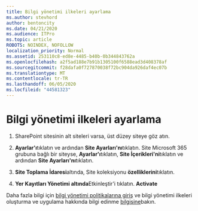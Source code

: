 ```yaml
---
title: Bilgi yönetimi ilkeleri ayarlama
ms.author: stevhord
author: bentoncity
ms.date: 04/21/2020
ms.audience: ITPro
ms.topic: article
ROBOTS: NOINDEX, NOFOLLOW
localization_priority: Normal
ms.assetid: 253110c8-ed8e-4485-b40b-0b344843762a
ms.openlocfilehash: a2f5ad188e7b91b1305100f6588ead3d408378af
ms.sourcegitcommit: f28dafa0f727870038f72bc904da926daf4ec07b
ms.translationtype: MT
ms.contentlocale: tr-TR
ms.lasthandoff: 06/05/2020
ms.locfileid: "44581323"
---
```

# <a name="set-up-information-management-policies"></a>Bilgi yönetimi ilkeleri ayarlama

1. SharePoint sitesinin alt siteleri varsa, üst düzey siteye göz atın.
    
2. **Ayarlar'ı**tıklatın ve ardından **Site Ayarları'nı**tıklatın. Site Microsoft 365 grubuna bağlı bir siteyse, **Ayarlar'ı**tıklatın, **Site İçerikleri'ni**tıklatın ve ardından **Site Ayarları'nı**tıklatın.
    
3. **Site Toplama İdaresi**altında, Site koleksiyonu **özelliklerini**tıklatın.
    
4. **Yer Kayıtları Yönetimi altında**Etkinleştir'i tıklatın. **Activate**
    
Daha fazla bilgi için [bilgi yönetimi politikalarına giriş](https://go.microsoft.com/fwlink/?linkid=404239) ve bilgi yönetimi ilkeleri oluşturma ve uygulama hakkında bilgi edinme [bilgisine](https://go.microsoft.com/fwlink/?linkid=2003916)bakın.
  

